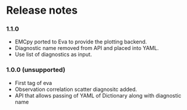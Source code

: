 # Release notes

### 1.1.0

- EMCpy ported to Eva to provide the plotting backend.
- Diagnostic name removed from API and placed into YAML.
- Use list of diagnostics as input.

### 1.0.0 (unsupported)

- First tag of eva
- Observation correlation scatter diagnositc added.
- API that allows passing of YAML of Dictionary along with diagnostic name
